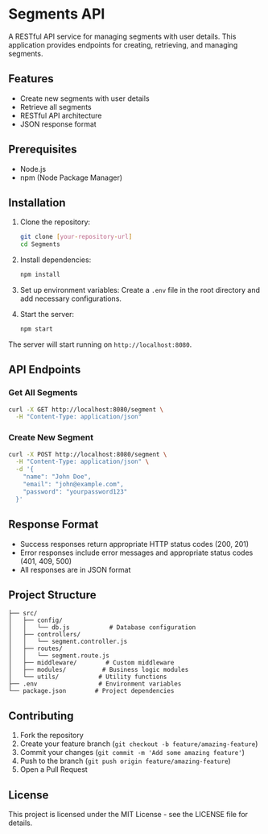 # Segments API

A RESTful API service for managing segments with user details. This application provides endpoints for creating, retrieving, and managing segments.

## Features

- Create new segments with user details
- Retrieve all segments
- RESTful API architecture
- JSON response format

## Prerequisites

- Node.js
- npm (Node Package Manager)

## Installation

1. Clone the repository:
   ```bash
   git clone [your-repository-url]
   cd Segments
   ```

2. Install dependencies:
   ```bash
   npm install
   ```

3. Set up environment variables:
   Create a `.env` file in the root directory and add necessary configurations.

4. Start the server:
   ```bash
   npm start
   ```

The server will start running on `http://localhost:8080`.

## API Endpoints

### Get All Segments

```bash
curl -X GET http://localhost:8080/segment \
  -H "Content-Type: application/json"
```

### Create New Segment

```bash
curl -X POST http://localhost:8080/segment \
  -H "Content-Type: application/json" \
  -d '{
    "name": "John Doe",
    "email": "john@example.com",
    "password": "yourpassword123"
  }'
```

## Response Format

- Success responses return appropriate HTTP status codes (200, 201)
- Error responses include error messages and appropriate status codes (401, 409, 500)
- All responses are in JSON format

## Project Structure

```
├── src/
│   ├── config/
│   │   └── db.js           # Database configuration
│   ├── controllers/
│   │   └── segment.controller.js
│   ├── routes/
│   │   └── segment.route.js
│   ├── middleware/        # Custom middleware
│   ├── modules/          # Business logic modules
│   └── utils/           # Utility functions
├── .env                 # Environment variables
└── package.json        # Project dependencies
```

## Contributing

1. Fork the repository
2. Create your feature branch (`git checkout -b feature/amazing-feature`)
3. Commit your changes (`git commit -m 'Add some amazing feature'`)
4. Push to the branch (`git push origin feature/amazing-feature`)
5. Open a Pull Request

## License

This project is licensed under the MIT License - see the LICENSE file for details.